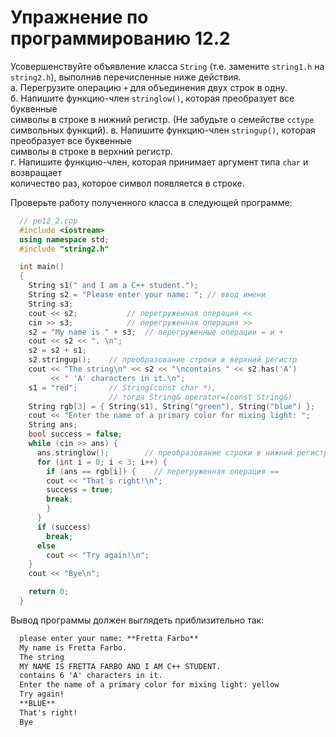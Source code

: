 # Упражнение по программированию 12.2  

Усовершенствуйте объявление класса `String` (т.е. замените `string1.h` на  
`string2.h`), выполнив перечисленные ниже действия.  
  а. Перегрузите операцию `+` для объединения двух строк в одну.  
  б. Напишите функцию-член `stringlow()`, которая преобразует все буквенные  
     символы в строке в нижний регистр. (Не забудьте о семействе `cctype`  
     символьных функций).
  в. Напишите функцию-член `stringup()`, которая преобразует все буквенные  
     символы в строке в верхний регистр.  
  г. Напишите функцию-член, которая принимает аргумент типа `char` и возвращает  
     количество раз, которое символ появляется в строке.  

Проверьте работу полученного класса в следующей программе:  
```cpp
  // pe12_2.cpp
  #include <iostream>
  using namespace std;
  #include "string2.h"

  int main()
  {
    String s1(" and I am a C++ student.");
    String s2 = "Please enter your name: "; // ввод имени
    String s3;
    cout << s2;           // перегруженная операция <<
    cin >> s3;            // перегруженная операция >>
    s2 = "My name is " + s3;  // перегруженные операции = и +
    cout << s2 << ". \n";
    s2 = s2 + s1;
    s2.stringup();    // преобразование строки в верхний регистр
    cout << "The string\n" << s2 << "\ncontains " << s2.has('A')
         << " 'A' characters in it.\n";
    s1 = "red";       // String(const char *),
                      // тогда String& operator=(const String&)
    String rgb[3] = { String(s1), String("green"), String("blue") };
    cout << "Enter the name of a primary color for mixing light: "; 
    String ans;
    bool success = false;
    while (cin >> ans) {
      ans.stringlow();        // преобразование строки в нижний регистр
      for (int i = 0; i < 3; i++) {
        if (ans == rgb[i]) {    // перегруженная операция ==
        cout << "That`s right!\n";
        success = true;
        break;
        }
      }
      if (success)
        break;
      else
        cout << "Try again!\n";
    }
    cout << "Bye\n";

    return 0;
  }
  ```  
  Вывод программы должен выглядеть приблизительно так:  
  ```txt
    please enter your name: **Fretta Farbo**  
    My name is Fretta Farbo.  
    The string  
    MY NAME IS FRETTA FARBO AND I AM C++ STUDENT.  
    contains 6 'A' characters in it.  
    Enter the name of a primary color for mixing light: yellow  
    Try again!  
    **BLUE**  
    That's right!  
    Bye 
  ```  
  